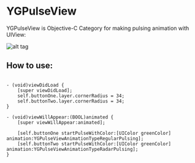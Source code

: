 # YGPulseView

YGPulseView is Objective-C Category for making pulsing animation with UIView:

![alt tag](https://raw.githubusercontent.com/YGeorge/YGPulseView/master/animation.gif)

## How to use:

```obj-c

- (void)viewDidLoad {
    [super viewDidLoad];
    self.buttonOne.layer.cornerRadius = 34;
    self.buttonTwo.layer.cornerRadius = 34;
}

- (void)viewWillAppear:(BOOL)animated {
    [super viewWillAppear:animated];

    [self.buttonOne startPulseWithColor:[UIColor greenColor] animation:YGPulseViewAnimationTypeRegularPulsing];
    [self.buttonTwo startPulseWithColor:[UIColor greenColor] animation:YGPulseViewAnimationTypeRadarPulsing];
}

```
